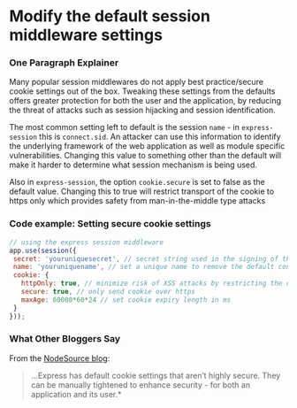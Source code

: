 # Modify the default session middleware settings




### One Paragraph Explainer

Many popular session middlewares do not apply best practice/secure cookie settings out of the box. Tweaking these settings from the defaults offers greater protection for both the user and the application, by reducing the threat of attacks such as session hijacking and session identification.

The most common setting left to default is the session `name` - in `express-session` this is `connect.sid`. An attacker can use this information to identify the underlying framework of the web application as well as module specific vulnerabilities. Changing this value to something other than the default will make it harder to determine what session mechanism is being used.

Also in `express-session`, the option `cookie.secure` is set to false as the default value. Changing this to true will restrict transport of the cookie to https only which provides safety from man-in-the-middle type attacks




### Code example: Setting secure cookie settings

 ```javascript
// using the express session middleware
app.use(session({  
  secret: 'youruniquesecret', // secret string used in the signing of the session ID that is stored in the cookie
  name: 'youruniquename', // set a unique name to remove the default connect.sid
  cookie: {
    httpOnly: true, // minimize risk of XSS attacks by restricting the client from reading the cookie
    secure: true, // only send cookie over https
    maxAge: 60000*60*24 // set cookie expiry length in ms
  }
}));
```




### What Other Bloggers Say

From the [NodeSource blog](http://nodesource.com/blog/nine-security-tips-to-keep-express-from-getting-pwned/): 
> ...Express has default cookie settings that aren’t highly secure. They can be manually tightened to enhance security - for both an application and its user.*


